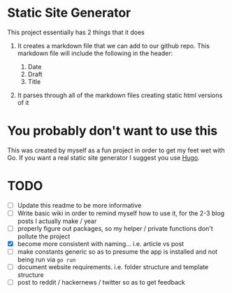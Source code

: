 # Static Site Generator

This project essentially has 2 things that it does

1. It creates a markdown file that we can add to our github repo. This markdown file will include the following in the header:

	1. Date
	2. Draft
	3. Title

2. It parses through all of the markdown files creating static html versions of it

# You probably don't want to use this

This was created by myself as a fun project in order to get my feet wet with Go. If you want a real static site generator I suggest you use [Hugo](https://gohugo.io/).

# TODO
- [ ] Update this readme to be more informative
- [ ] Write basic wiki in order to remind myself how to use it, for the 2-3 blog posts I actually make / year
- [ ] properly figure out packages, so my helper / private functions don't pollute the project
- [x] become more consistent with naming... i.e. article vs post
- [ ] make constants generic so as to presume the app is installed and not being run via `go run`
- [ ] document website requirements. i.e. folder structure and template structure
- [ ] post to reddit / hackernews / twitter so as to get feedback